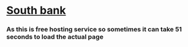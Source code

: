 # [South bank](https://mamarbank-anr7.onrender.com)

### As this is free hosting service so sometimes it can take 51 seconds to load the actual page
